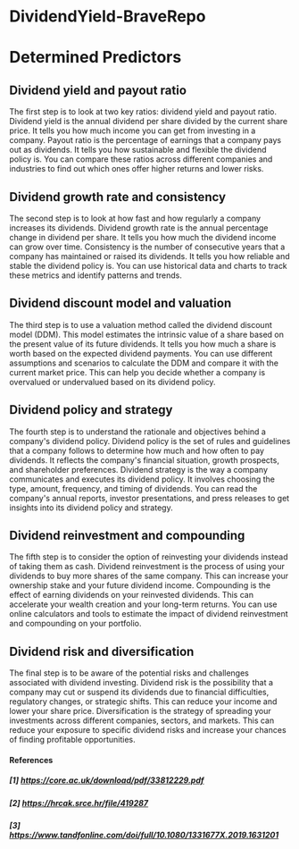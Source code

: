 # DividendYield-BraveRepo

# Determined Predictors

## Dividend yield and payout ratio
The first step is to look at two key ratios: dividend yield and payout ratio. Dividend yield is the annual dividend per share divided by the current share price. It tells you how much income you can get from investing in a company. Payout ratio is the percentage of earnings that a company pays out as dividends. It tells you how sustainable and flexible the dividend policy is. You can compare these ratios across different companies and industries to find out which ones offer higher returns and lower risks.

## Dividend growth rate and consistency
The second step is to look at how fast and how regularly a company increases its dividends. Dividend growth rate is the annual percentage change in dividend per share. It tells you how much the dividend income can grow over time. Consistency is the number of consecutive years that a company has maintained or raised its dividends. It tells you how reliable and stable the dividend policy is. You can use historical data and charts to track these metrics and identify patterns and trends.


## Dividend discount model and valuation
The third step is to use a valuation method called the dividend discount model (DDM). This model estimates the intrinsic value of a share based on the present value of its future dividends. It tells you how much a share is worth based on the expected dividend payments. You can use different assumptions and scenarios to calculate the DDM and compare it with the current market price. This can help you decide whether a company is overvalued or undervalued based on its dividend policy.

## Dividend policy and strategy
The fourth step is to understand the rationale and objectives behind a company's dividend policy. Dividend policy is the set of rules and guidelines that a company follows to determine how much and how often to pay dividends. It reflects the company's financial situation, growth prospects, and shareholder preferences. Dividend strategy is the way a company communicates and executes its dividend policy. It involves choosing the type, amount, frequency, and timing of dividends. You can read the company's annual reports, investor presentations, and press releases to get insights into its dividend policy and strategy.

## Dividend reinvestment and compounding
The fifth step is to consider the option of reinvesting your dividends instead of taking them as cash. Dividend reinvestment is the process of using your dividends to buy more shares of the same company. This can increase your ownership stake and your future dividend income. Compounding is the effect of earning dividends on your reinvested dividends. This can accelerate your wealth creation and your long-term returns. You can use online calculators and tools to estimate the impact of dividend reinvestment and compounding on your portfolio.

## Dividend risk and diversification
The final step is to be aware of the potential risks and challenges associated with dividend investing. Dividend risk is the possibility that a company may cut or suspend its dividends due to financial difficulties, regulatory changes, or strategic shifts. This can reduce your income and lower your share price. Diversification is the strategy of spreading your investments across different companies, sectors, and markets. This can reduce your exposure to specific dividend risks and increase your chances of finding profitable opportunities.


#### References
##### [1] https://core.ac.uk/download/pdf/33812229.pdf
##### [2] https://hrcak.srce.hr/file/419287
##### [3] https://www.tandfonline.com/doi/full/10.1080/1331677X.2019.1631201
